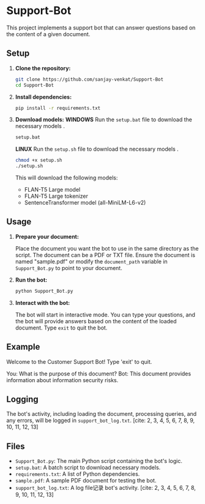 # Support-Bot

This project implements a support bot that can answer questions based on the content of a given document.

## Setup

1.  **Clone the repository:**

    ```bash
    git clone https://github.com/sanjay-venkat/Support-Bot
    cd Support-Bot
    ```

2.  **Install dependencies:**

    ```bash
    pip install -r requirements.txt
    ```

3.  **Download models:**
    **WINDOWS**
    Run the `setup.bat` file to download the necessary models .

    ```bash
    setup.bat
    ```
    **LINUX**
    Run the `setup.sh` file to download the necessary models .
    ```bash
    chmod +x setup.sh
    ./setup.sh
    ```
    
    This will download the following models:

    * FLAN-T5 Large model
    * FLAN-T5 Large tokenizer
    * SentenceTransformer model (all-MiniLM-L6-v2)

## Usage

1.  **Prepare your document:**

    Place the document you want the bot to use in the same directory as the script. The document can be a PDF or TXT file.  Ensure the document is named "sample.pdf" or modify the `document_path` variable in `Support_Bot.py` to point to your document.

2.  **Run the bot:**

    ```bash
    python Support_Bot.py
    ```

3.  **Interact with the bot:**

    The bot will start in interactive mode. You can type your questions, and the bot will provide answers based on the content of the loaded document. Type `exit` to quit the bot.

## Example

Welcome to the Customer Support Bot! Type 'exit' to quit.

You: What is the purpose of this document?
Bot: This document provides information about information security risks.

## Logging

The bot's activity, including loading the document, processing queries, and any errors, will be logged in `support_bot_log.txt`. [cite: 2, 3, 4, 5, 6, 7, 8, 9, 10, 11, 12, 13]

## Files

* `Support_Bot.py`: The main Python script containing the bot's logic.
* `setup.bat`:  A batch script to download necessary models.
* `requirements.txt`: A list of Python dependencies.
* `sample.pdf`: A sample PDF document for testing the bot.
* `support_bot_log.txt`: A log file记录 bot's activity. [cite: 2, 3, 4, 5, 6, 7, 8, 9, 10, 11, 12, 13]
